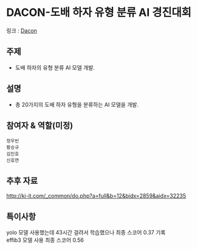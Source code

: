 # DACON-도배 하자 유형 분류 AI 경진대회
링크 : [Dacon](https://dacon.io/competitions/official/236082/overview/description)

## 주제
- 도배 하자의 유형 분류 AI 모델 개발.

## 설명
- 총 20가지의 도배 하자 유형을 분류하는 AI 모델을 개발.

## 참여자 & 역할(미정)
`정우빈`<br>
`황승규`<br>
`김인호`<br>
`신호연`<br>

## 추후 자료
http://ki-it.com/_common/do.php?a=full&b=12&bidx=2859&aidx=32235


## 특이사항
yolo 모델 사용했는데 43시간 걸려서 학습했으나 최종 스코어 0.37 기록 <br>
effib3 모델 사용 최종 스코어 0.56
